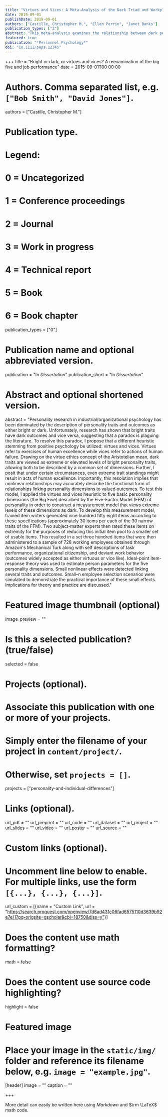 ```yaml
---
title: "Virtues and Vices: A Meta-Analysis of the Dark Triad and Workplace Behavior"
date: 2019-09-01
publishDate: 2019-09-01
authors: ["Castille, Christopher M.", "Ellen Perrin", "Janet Banks"]
publication_types: ["2"]
abstract: "This meta-analysis examines the relationship between dark personality traits and counterproductive work behaviors."
featured: true
publication: "*Personnel Psychology*"
doi: "10.1111/peps.12345"
---
```


+++
title = "Bright or dark, or virtues and vices? A reexamination of the big five and job performance"
date = 2015-09-01T00:00:00
 
# Authors. Comma separated list, e.g. `["Bob Smith", "David Jones"]`.
authors = ["Castille, Christopher M."]

# Publication type.
# Legend:
# 0 = Uncategorized
# 1 = Conference proceedings
# 2 = Journal
# 3 = Work in progress
# 4 = Technical report
# 5 = Book
# 6 = Book chapter
publication_types = ["0"]

# Publication name and optional abbreviated version.
publication = "In *Dissertation*"
publication_short = "In *Dissertation*"

# Abstract and optional shortened version.
abstract = "Personality research in industrial/organizational psychology has been dominated by the description of personality traits and outcomes as either bright or dark. Unfortunately, research has shown that bright traits have dark outcomes and vice versa, suggesting that a paradox is plaguing the literature. To resolve this paradox, I propose that a different heuristic stemming from positive psychology be utilized: virtues and vices. Virtues refer to exercises of human excellence while vices refer to actions of human failure. Drawing on the virtue ethics concept of the Aristotelian mean, dark traits are viewed as extreme or elevated levels of bright personality traits, allowing both to be described by a common set of dimensions. Further, I posit that under certain circumstances, even extreme trait standings might result in acts of human excellence. Importantly, this resolution implies that nonlinear relationships may accurately describe the functional form of relationships linking personality dimensions to valued outcomes. To test this model, I applied the virtues and vices heuristic to five basic personality dimensions (the Big Five) described by the Five-Factor Model (FFM) of personality in order to construct a measurement model that views extreme levels of these dimensions as dark. To develop this measurement model, trained item writers generated nine hundred fifty eight items according to these specifications (approximately 30 items per each of the 30 narrow traits of the FFM). Two subject-matter experts then rated these items on extremity for the purposes of reducing this initial item pool to a smaller set of usable items. This resulted in a set three hundred items that were then administered to a sample of 728 working employees obtained through Amazon's Mechanical Turk along with self descriptions of task performance, organizational citizenship, and deviant work behavior (outcomes widely accepted as either virtuous or vice like). Ideal-point item-response theory was used to estimate person parameters for the five personality dimensions. Small nonlinear effects were detected linking several traits and outcomes. Small–n employee selection scenarios were simulated to demonstrate the practical importance of these small effects. Implications for theory and practice are discussed."

# Featured image thumbnail (optional)
image_preview = ""

# Is this a selected publication? (true/false)
selected = false

# Projects (optional).
#   Associate this publication with one or more of your projects.
#   Simply enter the filename of your project in `content/project/`.
#   Otherwise, set `projects = []`.
projects = ["personality-and-individual-differences"]

# Links (optional).
url_pdf = ""
url_preprint = ""
url_code = ""
url_dataset = ""
url_project = ""
url_slides = ""
url_video = ""
url_poster = ""
url_source = ""

# Custom links (optional).
#   Uncomment line below to enable. For multiple links, use the form `[{...}, {...}, {...}]`.
url_custom = [{name = "Custom Link", url = "https://search.proquest.com/openview/7d6ad431c06fad6575110d3639b92e7e/1?pq-origsite=gscholar&cbl=18750&diss=y"}]

# Does the content use math formatting?
math = false

# Does the content use source code highlighting?
highlight = false

# Featured image
# Place your image in the `static/img/` folder and reference its filename below, e.g. `image = "example.jpg"`.
[header]
image = ""
caption = ""

+++

More detail can easily be written here using *Markdown* and $\rm \LaTeX$ math code.
